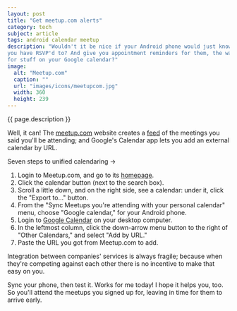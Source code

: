 ```yaml
---
layout: post
title: "Get meetup.com alerts"
category: tech
subject: article
tags: android calendar meetup
description: "Wouldn't it be nice if your Android phone would just know what Meetup.com events
you have RSVP'd to? And give you appointment reminders for them, the way it does
for stuff on your Google calendar?"
image:
  alt: "Meetup.com"
  caption: ""
  url: "images/icons/meetupcom.jpg"
  width: 360
  height: 239
---
```


{{ page.description }}

Well, it can!
The [meetup.com](http://www.meetup.com/meetup_api/feeds/)
website creates a [feed]({{site.baseurl}}tech/syndication.html)
of the meetings you said you'll be attending;
and Google's Calendar app lets you add an external calendar by URL.

Seven steps to unified calendaring →

1. Login to Meetup.com, and go to its [homepage](http://www.meetup.com/).
2. Click the calendar button (next to the search box).
3. Scroll a little down, and on the right side, see a calendar: under it, click the "Export to…" button.
4. From the "Sync Meetups you're attending with your personal calendar" menu, choose "Google calendar," for your Android phone.
5. Login to [Google Calendar](https://calendar.google.com/) on your desktop computer.
6. In the leftmost column, click the down-arrow menu button to the right of "Other Calendars," and select "Add by URL."
7. Paste the URL you got from Meetup.com to add.

Integration between companies' services is always fragile;
because when they're competing against each other there is no incentive
to make that easy on you.

Sync your phone, then test it.
Works for me today! I hope it helps you, too.
So you'll attend the meetups you signed up for,
leaving in time for them to arrive early.
